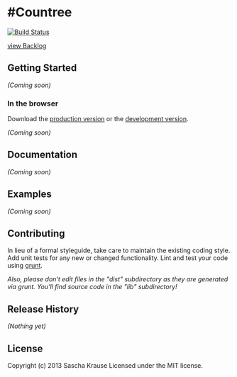 #Countree
========

[![Build Status](https://travis-ci.org/SaschaKrause/Countree.js.png)](https://travis-ci.org/SaschaKrause/Countree.js)

[view Backlog](backlog.md)

## Getting Started
_(Coming soon)_


### In the browser
Download the [production version][min] or the [development version][max].

[min]: https://raw.github.com/SaschaKrause/Countree/master/dist/Countree.min.js
[max]: https://raw.github.com/SaschaKrause/Countree/master/dist/Countree.js
_(Coming soon)_


## Documentation
_(Coming soon)_

## Examples
_(Coming soon)_

## Contributing
In lieu of a formal styleguide, take care to maintain the existing coding style. Add unit tests for any new or changed functionality. Lint and test your code using [grunt](http://gruntjs.com/).

_Also, please don't edit files in the "dist" subdirectory as they are generated via grunt. You'll find source code in the "lib" subdirectory!_

## Release History
_(Nothing yet)_

## License
Copyright (c) 2013 Sascha Krause
Licensed under the MIT license.
